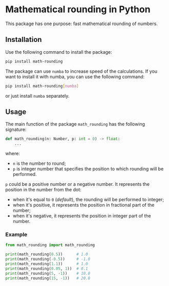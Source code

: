 # Mathematical rounding in Python

This package has one purpose: fast mathematical rounding of numbers.

## Installation

Use the following command to install the package:

```bash
pip install math-rounding
```

The package can use `numba` to increase speed of the calculations.
If you want to install it with numba, you can use the following command:

```bash
pip install math-rounding[numba]
```

or just install `numba` separately.

## Usage

The main function of the package `math_rounding` has the following signature:

```py
def math_rounding(n: Number, p: int = 0) -> float:
    ...
```
where:
* `n` is the number to round;
* `p` is integer number that specifies the position to which rounding will be performed.

`p` could be a positive number or a negative number. It represents the position in the number from the dot:
* when it's equal to `0` (*default*), the rounding will be performed to integer;
* when it's positive, it represents the position in fractional part of the number;
* when it's negative, it represents the position in integer part of the number.

### Example

```py
from math_rounding import math_rounding

print(math_rounding(0.5))      # 1.0
print(math_rounding(-0.5))     # -1.0
print(math_rounding(1.1))      # 1.0
print(math_rounding(0.05, 1))  # 0.1
print(math_rounding(5, -1))    # 10.0
print(math_rounding(15, -1))   # 20.0
```
